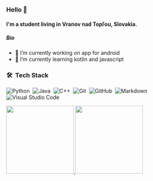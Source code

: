 ### Hello 👋

#### I'm a student living in Vranov nad Topľou, Slovakia.

##### Bio
- 🔭 I’m currently working on app for android
- 🌱 I’m currently learning kotlin and javascript

### 🛠 &nbsp;Tech Stack

![Python](https://img.shields.io/badge/-Python-05122A?style=flat&logo=python)&nbsp;
![Java](https://img.shields.io/badge/-Java-05122A?style=flat&logo=Java&logoColor=FFA518)&nbsp;
![C++](https://img.shields.io/badge/-C++-05122A?style=flat&logo=C%2B%2B&logoColor=00599C)&nbsp;
![Git](https://img.shields.io/badge/-Git-05122A?style=flat&logo=git)&nbsp;
![GitHub](https://img.shields.io/badge/-GitHub-05122A?style=flat&logo=github)&nbsp;
![Markdown](https://img.shields.io/badge/-Markdown-05122A?style=flat&logo=markdown)\
![Visual Studio Code](https://img.shields.io/badge/-Visual%20Studio%20Code-05122A?style=flat&logo=visual-studio-code&logoColor=007ACC)&nbsp;

<p>
<a href="https://github.com/AVS1508">
  <img height="180em" src="https://github-readme-stats.vercel.app/api?username=MartinMatta&count_private=true&show_icons=true" />
  <img height="180em" src="https://github-readme-stats-eight-theta.vercel.app/api/top-langs/?username=MartinMatta&layout=compact&exclude_lang=java+r" />
</a>
</p>

